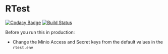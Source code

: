 # RTest

[![Codacy Badge](https://api.codacy.com/project/badge/Grade/f558adebecc84bd497f33d883bd13691)](https://app.codacy.com/gh/team-rtest/rtest?utm_source=github.com&utm_medium=referral&utm_content=team-rtest/rtest&utm_campaign=Badge_Grade_Dashboard)
[![Build Status](https://travis-ci.com/team-rtest/rtest.svg?branch=master)](https://travis-ci.com/team-rtest/rtest)

Before you run this in production:
- Change the Minio Access and Secret keys from the default values in the `rtest.env`